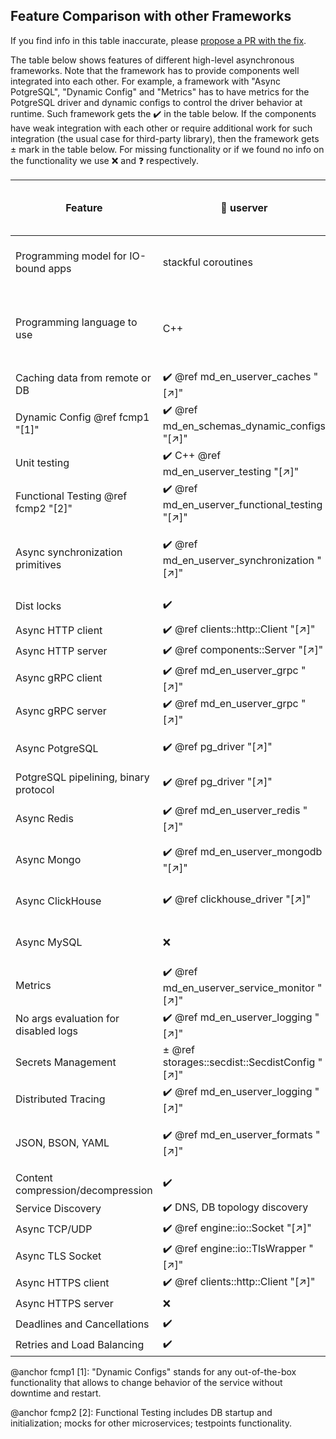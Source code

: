 ## Feature Comparison with other Frameworks

If you find info in this table inaccurate, please [propose a PR with the fix][userver-docs-pr].

The table below shows features of different high-level asynchronous frameworks.
Note that the framework has to provide components well integrated
into each other. For example, a framework with "Async PotgreSQL", "Dynamic Config"
and "Metrics" has to have metrics for the PotgreSQL driver and dynamic configs
to control the driver behavior at runtime. Such framework gets the ✔️ in the
table below. If the components have weak integration with each other
or require additional work for such integration (the usual case for
third-party library), then the framework gets ± mark in the table below.
For missing functionality or if we found no info on the functionality we
use ❌ and ❓ respectively.


| Feature                           | 🐙 userver                                     | go-micro  4.7.0        | dapr 1.5.3                     | actix 0.13.0 + tokio 1.19.2 | drogon  1.7.5              |
|-----------------------------------|------------------------------------------------|-------------------------|-------------------------------|------------------------|----------------------------------|
| Programming model for IO-bound apps | stackful coroutines                            | stackful coroutines     | actors                        | stackless coroutines | callbacks / stackless coroutines |
| Programming language to use       | С++                                            | Go-lang                 | Python, JS, .Net, PHP, Java, Go | Rust                 | C++                              |
| Caching data from remote or DB    | ✔️ @ref md_en_userver_caches "[↗]"            | ❌                      | ❌                            | ❌                    | ❌                              |
| Dynamic Config @ref fcmp1 "[1]"   | ✔️ @ref md_en_schemas_dynamic_configs "[↗]"   | ✔️ [[↗]][gom-features]  | ❌                            | ❌                   | ❌                              |
| Unit testing                      | ✔️ C++ @ref md_en_userver_testing "[↗]"       | ✔️ via Go-lang          | ✔️ PHP [[↗]][dapr-testig]    | ✔️                    | ✔️ [[↗]][drog-testig]           |
| Functional Testing @ref fcmp2 "[2]" | ✔️ @ref md_en_userver_functional_testing "[↗]" | ❌     | ❌ [[↗]][dapr-testig]        | ❌ [[↗]][actix-test] | ❌ [[↗]][drog-testig]          |
| Async synchronization primitives  | ✔️ @ref md_en_userver_synchronization "[↗]"   | ✔️ via Go-lang          | ❌ [forces turn based access][dapr-actors]  | ✔️ [[↗]][tokio-sync] | ❌               |
| Dist locks                        | ✔️                                             | ✔️ [[↗]][gom-features] | ❌ [[↗]][dapr-distlock]       | ± third-party libs    | ❌                             |
| Async HTTP client                 | ✔️ @ref clients::http::Client "[↗]"           | ✔️                      | ✔️                            | ✔️                     | ✔️ [[↗]][drog-http-client]   |
| Async HTTP server                 | ✔️ @ref components::Server "[↗]"              | ✔️                      | ✔️                            | ✔️                     | ✔️                             |
| Async gRPC client                 | ✔️ @ref md_en_userver_grpc "[↗]"              | ✔️                      | ✔️                            | ± third-party libs     | ❌                            |
| Async gRPC server                 | ✔️ @ref md_en_userver_grpc "[↗]"              | ✔️                      | ✔️                            | ± third-party libs     | ❌                            |
| Async PotgreSQL                   | ✔️ @ref pg_driver "[↗]"                       | ± third-party driver   | ✔️ [[↗]][dapr-postgre]       | ❌ [manual offloading][acti-db] | ✔️ [[↗]][drog-db]    |
| PotgreSQL pipelining, binary protocol | ✔️ @ref pg_driver "[↗]"                   | ❌                      | ❌                            | ± third-party libs     | ❌                            |
| Async Redis                       | ✔️ @ref md_en_userver_redis "[↗]"             | ± third-party driver   | ✔️ [[↗]][dapr-redis]         | ± third-party libs      | ✔️ [[↗]][drog-redis]         |
| Async Mongo                       | ✔️ @ref md_en_userver_mongodb "[↗]"           | ± third-party driver   | ✔️ [[↗]][dapr-mongo]         | ❌ [manual offloading][acti-db] | ❌ [[↗]][drog-db]    |
| Async ClickHouse                  | ✔️ @ref clickhouse_driver "[↗]"               | ± third-party driver   | ❌                            | ± third-party libs      | ❌ [[↗]][drog-db]            |
| Async MySQL                       | ❌                                             | ± third-party driver   | ✔️ [[↗]][dapr-mysql]         | ❌ [[↗]][acti-db]      | ✔️ [[↗]][drog-db]            |
| Metrics                           | ✔️ @ref md_en_userver_service_monitor "[↗]"   | ± third-party driver   | ✔️ [[↗]][dapr-configs]       | ❌                      | ❌                            |
| No args evaluation for disabled logs | ✔️ @ref md_en_userver_logging "[↗]"        | ❌                      | ❌                            | ± third-party libs       | ❌                           |
| Secrets Management                | ± @ref storages::secdist::SecdistConfig "[↗]"  | ❓                      | ✔️                            | ❓                      | ❓                          |
| Distributed Tracing               | ✔️ @ref md_en_userver_logging "[↗]"           | ❓                      | ✔️ [[↗]][dapr-configs]       | ± third-party libs       | ❌                           |
| JSON, BSON, YAML                  | ✔️ @ref md_en_userver_formats "[↗]"           | ± third-party libs       | ± third-party libs            | ± third-party libs       | ± only JSON                  |
| Content compression/decompression | ✔️                                             | ✔️                      | ❓                            | ✔️                      | ✔️                          | 
| Service Discovery                 | ✔️ DNS, DB topology discovery                  | ✔️ [[↗]][gom-features]  | ❓                            | ❓                      | ❓                          |
| Async TCP/UDP                     | ✔️ @ref engine::io::Socket "[↗]"              | ✔️                      | ❓                            | ✔️ [[↗]][tokio-net]     | ❌                           |
| Async TLS Socket                  | ✔️ @ref engine::io::TlsWrapper "[↗]"          | ✔️                      | ❓                            | ± third-party libs       | ❌                           |
| Async HTTPS client                | ✔️ @ref clients::http::Client "[↗]"           | ✔️                      | ❓                            | ✔️                      | ❓                          |
| Async HTTPS server                | ❌                                             | ❓                      | ❓                            | ✔️                      | ❓                          |
| Deadlines and Cancellations       | ✔️                                             | ❓                      | ❓                            | ❓                      | ± [[↗]][drog-timeout]      |
| Retries and Load Balancing        | ✔️                                             | ✔️ [[↗]][gom-features] | ✔️                            | ❓                      |❓                          |


[userver-docs-pr]: https://github.com/userver-framework/userver/blob/develop/scripts/docs/en/userver/
[gom-features]: https://github.com/asim/go-micro#features
[dapr-configs]: https://docs.dapr.io/operations/configuration/configuration-overview/
[dapr-testig]: https://docs.dapr.io/developing-applications/sdks/php/php-app/php-unit-testing/
[dapr-actors]: https://docs.dapr.io/developing-applications/building-blocks/actors/actors-overview/
[dapr-mongo]: https://docs.dapr.io/reference/components-reference/supported-state-stores/setup-mongodb/
[dapr-redis]: https://docs.dapr.io/reference/components-reference/supported-state-stores/setup-redis/
[dapr-postgre]: https://docs.dapr.io/reference/components-reference/supported-state-stores/setup-postgresql/
[dapr-mysql]: https://docs.dapr.io/reference/components-reference/supported-state-stores/setup-mysql/
[dapr-distlock]: https://github.com/dapr/dapr/issues/3549
[actix-test]: https://actix.rs/docs/testing/
[acti-db]: https://actix.rs/docs/databases/
[drog-testig]: https://drogon.docsforge.com/master/testing-framework/
[drog-http-client]: https://drogon.docsforge.com/master/api/drogon/HttpClient/
[drog-db]: https://drogon.docsforge.com/master/database-general/
[drog-redis]: https://drogon.docsforge.com/master/redis/
[drog-timeout]: https://drogon.docsforge.com/master/session/
[tokio-sync]: https://docs.rs/tokio/0.2.18/tokio/sync/index.html
[tokio-net]: https://docs.rs/tokio/0.1.22/tokio/net/index.html

@anchor fcmp1 [1]: "Dynamic Configs" stands for any out-of-the-box functionality
that allows to change behavior of the service without downtime and restart.

@anchor fcmp2 [2]: Functional Testing includes DB startup and initialization; mocks for other
microservices; testpoints functionality.
